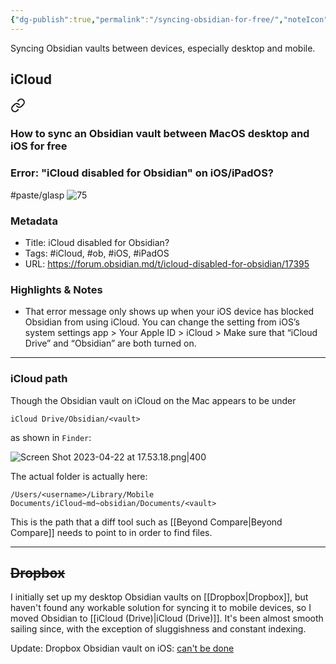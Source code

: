 ```yaml
---
{"dg-publish":true,"permalink":"/syncing-obsidian-for-free/","noteIcon":"2"}
---
```


Syncing Obsidian vaults between devices, especially desktop and mobile.

## iCloud


<div class="transclusion internal-embed is-loaded"><a class="markdown-embed-link" href="/10-dailynotes/2023-04-20/#b836ee" aria-label="Open link"><svg xmlns="http://www.w3.org/2000/svg" width="24" height="24" viewBox="0 0 24 24" fill="none" stroke="currentColor" stroke-width="2" stroke-linecap="round" stroke-linejoin="round" class="svg-icon lucide-link"><path d="M10 13a5 5 0 0 0 7.54.54l3-3a5 5 0 0 0-7.07-7.07l-1.72 1.71"></path><path d="M14 11a5 5 0 0 0-7.54-.54l-3 3a5 5 0 0 0 7.07 7.07l1.71-1.71"></path></svg></a><div class="markdown-embed">



### How to sync an Obsidian vault between MacOS desktop and iOS for free

</div></div>
 

### Error: "iCloud disabled for Obsidian" on iOS/iPadOS?
#paste/glasp 
![75](https://forum.obsidian.md/uploads/default/original/1X/bf119bd48f748f4fd2d65f2d1bb05d3c806883b5.png)

### Metadata
- Title: iCloud disabled for Obsidian?
- Tags: #iCloud, #ob, #iOS, #iPadOS
- URL: https://forum.obsidian.md/t/icloud-disabled-for-obsidian/17395

### Highlights & Notes
- That error message only shows up when your iOS device has blocked Obsidian from using iCloud. You can change the setting from iOS’s system settings app > Your Apple ID > iCloud > Make sure that “iCloud Drive” and “Obsidian” are both turned on.

---
### iCloud path

Though the Obsidian vault on iCloud on the Mac appears to be under
```
iCloud Drive/Obsidian/<vault>
```
as shown in `Finder`:

![Screen Shot 2023-04-22 at 17.53.18.png|400](/img/user/_attachments/Screen%20Shot%202023-04-22%20at%2017.53.18.png)

The actual folder is actually here:
```
/Users/<username>/Library/Mobile Documents/iCloud~md~obsidian/Documents/<vault>
```

This is the path that a diff tool such as [[Beyond Compare\|Beyond Compare]] needs to point to in order to find files.

---
## ~~Dropbox~~

I initially set up my desktop Obsidian vaults on [[Dropbox\|Dropbox]], but haven't found any workable solution for syncing it to mobile devices, so I moved Obsidian to [[iCloud (Drive)\|iCloud (Drive)]]. It's been almost smooth sailing since, with the exception of sluggishness and constant indexing.

Update: Dropbox Obsidian vault on iOS: [can't be done](https://forum.obsidian.md/t/mobile-app-for-iphone-sync-with-dropbox/18676/3)